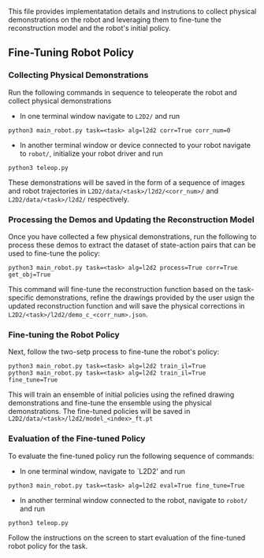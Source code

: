 This file provides implementatation details and instrutions to collect physical demonstrations on the robot and leveraging them to fine-tune the reconstruction model and the robot's initial policy.


## Fine-Tuning Robot Policy

### Collecting Physical Demonstrations
Run the following commands in sequence to teleoperate the robot and collect physical demonstrations

- In one terminal window navigate to `L2D2/` and run
```
python3 main_robot.py task=<task> alg=l2d2 corr=True corr_num=0
```

- In another terminal window or device connected to your robot navigate to `robot/`, initialize your robot driver and run
```
python3 teleop.py
```

These demonstrations will be saved in the form of a sequence of images and robot trajectories in `L2D2/data/<task>/l2d2/<corr_num>/` and `L2D2/data/<task>/l2d2/` respectively. 

### Processing the Demos and Updating the Reconstruction Model
Once you have collected a few physical demonstrations, run the following to process these demos to extract the dataset of state-action pairs that can be used to fine-tune the policy:
```
python3 main_robot.py task=<task> alg=l2d2 process=True corr=True get_obj=True
```
This command will fine-tune the reconstruction function based on the task-specific demonstrations, refine the drawings provided by the user usign the updated reconstruction function and will save the physical corrections in `L2D2/<task>/l2d2/demo_c_<corr_num>.json`.

### Fine-tuning the Robot Policy
Next, follow the two-setp process to fine-tune the robot's policy:
```
python3 main_robot.py task=<task> alg=l2d2 train_il=True
python3 main_robot.py task=<task> alg=l2d2 train_il=True fine_tune=True
```

This will train an ensemble of initial policies using the refined drawing demonstrations and fine-tune the ensemble using the physical demonstrations. The fine-tuned policies will be saved in `L2D2/data/<task>/l2d2/model_<index>_ft.pt`

### Evaluation of the Fine-tuned Policy
To evaluate the fine-tuned policy run the following sequence of commands:

- In one terminal window, navigate to `L2D2' and run 
```
python3 main_robot.py task=<task> alg=l2d2 eval=True fine_tune=True
```

- In another terminal window connected to the robot, navigate to `robot/` and run
```
python3 teleop.py
```
Follow the instructions on the screen to start evaluation of the fine-tuned robot policy for the task.

